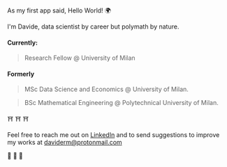 As my first app said, Hello World! 	:earth_africa:

I'm Davide, data scientist by career but polymath by nature.

#### Currently:

> Research Fellow @ University of Milan

#### Formerly

> MSc Data Science and Economics @ University of Milan.

> BSc Mathematical Engineering @ Polytechnical University of Milan.

:shinto_shrine: :shinto_shrine: :shinto_shrine:

Feel free to reach me out on [LinkedIn](https://www.linkedin.com/in/davide-riva-85053a221) and to send suggestions to improve my works at daviderm@protonmail.com

:crescent_moon: :crescent_moon: :crescent_moon:
